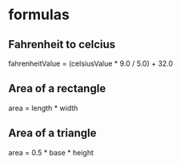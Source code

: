 # formulas

## Fahrenheit to celcius
fahrenheitValue = (celsiusValue * 9.0 / 5.0) + 32.0

## Area of a rectangle
area = length * width

## Area of a triangle
area = 0.5 * base * height
